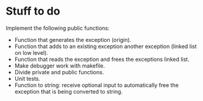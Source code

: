 # Stuff to do
Implement the following public functions:  
- Function that generates the exception (origin).
- Function that adds to an existing exception another exception (linked list on low level).
- Function that reads the exception and frees the exceptions linked list.
- Make debugger work with makefile.
- Divide private and public functions.
- Unit tests.
- Function to string: receive optional input to automatically free the exception that is being converted to string.
